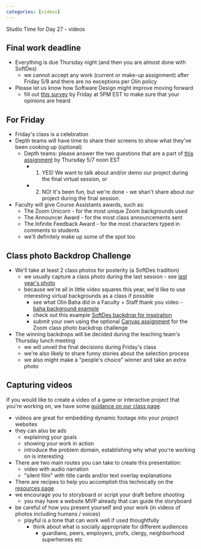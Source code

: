 ```yaml
---
categories: [videos]
---
```


Studio Time for Day 27 - videos


## Final work deadline
  * Everything is due Thursday night (and then you are almost done with SoftDes)
    * we cannot accept any work (current or make-up assignment) after Friday 5/8 and there are no exceptions per Olin policy
  * Please let us know how Software Design might improve moving forward
    * fill out [this survey](http://softdes.olin.edu) by Friday at 5PM EST to make sure that your opinions are heard


## For Friday
  * Friday's class is a celebration
  * Depth teams will have time to share their screens to show what they've been cooking up (optional)
    * Depth teams: please answer the two questions that are a part of [this assignment](https://canvas.instructure.com/courses/1804687/assignments/15084637) by Thursday 5/7 noon EST
      * 1) YES! We want to talk about and/or demo our project during the final virtual session, or
      * 2) NO! It's been fun, but we're done - we shan't share about our project during the final session.
  * Faculty will give Course Assistants awards, such as:
    * The Zoom Unicorn - for the most unique Zoom backgrounds used
    * The Announcer Award - for the most class announcements sent
    * The Infinite Feedback Award - for the most characters typed in comments to students
    * we'll definitely make up some of the spot too


## Class photo Backdrop Challenge
  * We'll take at least 2 class photos for posterity (a SoftDes tradition)
    * we usually capture a class photo during the last session - see [last year's photo](https://photos.app.goo.gl/4RAbiHj4N2Yfs6uu6)
    * because we're all in little video squares this year, we'd like to use interesting virtual backgrounds as a class if possible
      * see what Olin Baha did in a Faculty + Staff thank you video - [baha background example](https://drive.google.com/file/d/1i-y_oqX6bz0WnxNyiMZBVOcgI4tJvbNW/view?usp=sharing)
      * check out this example [SoftDes backdrop for inspiration](https://drive.google.com/file/d/1Tqk3-MpcHIh3DaA_7u8JyBUtdjzGOgBB/view?usp=sharing)
      * submit your own using the optional [Canvas assignment](https://canvas.instructure.com/courses/1804687/assignments/15083671) for the Zoom class photo backdrop challenge
  * The winning backdrops will be decided during the teaching team's Thursday lunch meeting
    * we will unveil the final decisions during Friday's class
    * we're also likely to share funny stories about the selection process
    * we also might make a "people's choice" winner and take an extra photo


## Capturing videos
If you would like to create a video of a game or interactive project that you're working on, we have some [guidance on our class page](https://sd2020spring.github.io/resources/#demo-videos).
  * videos are great for embedding dynamic footage into your project websites
  * they can also be ads
    * explaining your goals
    * showing your work in action
    * introduce the problem domain, establishing why what you're working on is interesting
  * There are two main routes you can take to create this presentation:
    * video with audio narration
    * "silent film" with title cards and/or text overlay explanations
  * There are recipes to help you accomplish this technically on the [resources page](/resources/#demo-videos)
  * we encourage you to storyboard or script your draft before shooting
    * you may have a website MVP already that can guide the storyboard
  * be careful of how you present yourself and your work (in videos of photos including humans / voices)
    * playful is a tone that can work well if used thoughtfully
      * think about what is socially appropriate for different audiences
        * guardians, peers, employers, profs, clergy, neighborhood superheroes etc

